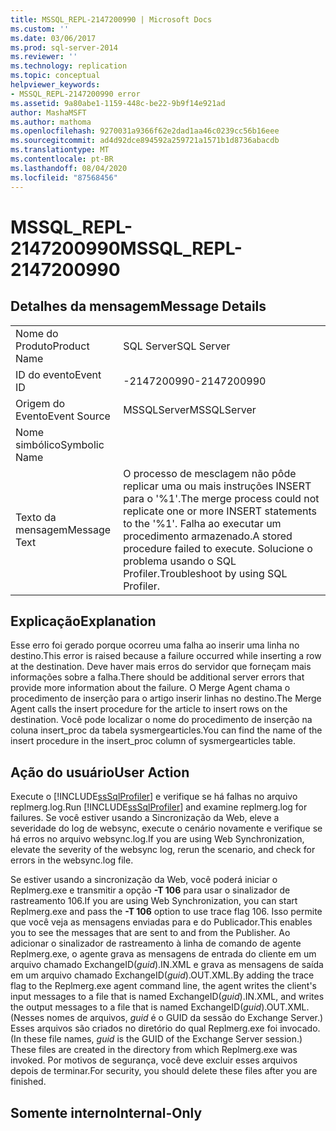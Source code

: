 ```yaml
---
title: MSSQL_REPL-2147200990 | Microsoft Docs
ms.custom: ''
ms.date: 03/06/2017
ms.prod: sql-server-2014
ms.reviewer: ''
ms.technology: replication
ms.topic: conceptual
helpviewer_keywords:
- MSSQL_REPL-2147200990 error
ms.assetid: 9a80abe1-1159-448c-be22-9b9f14e921ad
author: MashaMSFT
ms.author: mathoma
ms.openlocfilehash: 9270031a9366f62e2dad1aa46c0239cc56b16eee
ms.sourcegitcommit: ad4d92dce894592a259721a1571b1d8736abacdb
ms.translationtype: MT
ms.contentlocale: pt-BR
ms.lasthandoff: 08/04/2020
ms.locfileid: "87568456"
---
```

# <a name="mssql_repl-2147200990"></a><span data-ttu-id="7cb65-102">MSSQL_REPL-2147200990</span><span class="sxs-lookup"><span data-stu-id="7cb65-102">MSSQL_REPL-2147200990</span></span>
    
## <a name="message-details"></a><span data-ttu-id="7cb65-103">Detalhes da mensagem</span><span class="sxs-lookup"><span data-stu-id="7cb65-103">Message Details</span></span>  
  
|||  
|-|-|  
|<span data-ttu-id="7cb65-104">Nome do Produto</span><span class="sxs-lookup"><span data-stu-id="7cb65-104">Product Name</span></span>|<span data-ttu-id="7cb65-105">SQL Server</span><span class="sxs-lookup"><span data-stu-id="7cb65-105">SQL Server</span></span>|  
|<span data-ttu-id="7cb65-106">ID do evento</span><span class="sxs-lookup"><span data-stu-id="7cb65-106">Event ID</span></span>|<span data-ttu-id="7cb65-107">-2147200990</span><span class="sxs-lookup"><span data-stu-id="7cb65-107">-2147200990</span></span>|  
|<span data-ttu-id="7cb65-108">Origem do Evento</span><span class="sxs-lookup"><span data-stu-id="7cb65-108">Event Source</span></span>|<span data-ttu-id="7cb65-109">MSSQLServer</span><span class="sxs-lookup"><span data-stu-id="7cb65-109">MSSQLServer</span></span>|  
|<span data-ttu-id="7cb65-110">Nome simbólico</span><span class="sxs-lookup"><span data-stu-id="7cb65-110">Symbolic Name</span></span>||  
|<span data-ttu-id="7cb65-111">Texto da mensagem</span><span class="sxs-lookup"><span data-stu-id="7cb65-111">Message Text</span></span>|<span data-ttu-id="7cb65-112">O processo de mesclagem não pôde replicar uma ou mais instruções INSERT para o '%1'.</span><span class="sxs-lookup"><span data-stu-id="7cb65-112">The merge process could not replicate one or more INSERT statements to the '%1'.</span></span> <span data-ttu-id="7cb65-113">Falha ao executar um procedimento armazenado.</span><span class="sxs-lookup"><span data-stu-id="7cb65-113">A stored procedure failed to execute.</span></span> <span data-ttu-id="7cb65-114">Solucione o problema usando o SQL Profiler.</span><span class="sxs-lookup"><span data-stu-id="7cb65-114">Troubleshoot by using SQL Profiler.</span></span>|  
  
## <a name="explanation"></a><span data-ttu-id="7cb65-115">Explicação</span><span class="sxs-lookup"><span data-stu-id="7cb65-115">Explanation</span></span>  
 <span data-ttu-id="7cb65-116">Esse erro foi gerado porque ocorreu uma falha ao inserir uma linha no destino.</span><span class="sxs-lookup"><span data-stu-id="7cb65-116">This error is raised because a failure occurred while inserting a row at the destination.</span></span> <span data-ttu-id="7cb65-117">Deve haver mais erros do servidor que forneçam mais informações sobre a falha.</span><span class="sxs-lookup"><span data-stu-id="7cb65-117">There should be additional server errors that provide more information about the failure.</span></span> <span data-ttu-id="7cb65-118">O Merge Agent chama o procedimento de inserção para o artigo inserir linhas no destino.</span><span class="sxs-lookup"><span data-stu-id="7cb65-118">The Merge Agent calls the insert procedure for the article to insert rows on the destination.</span></span> <span data-ttu-id="7cb65-119">Você pode localizar o nome do procedimento de inserção na coluna insert_proc da tabela sysmergearticles.</span><span class="sxs-lookup"><span data-stu-id="7cb65-119">You can find the name of the insert procedure in the insert_proc column of sysmergearticles table.</span></span>  
  
## <a name="user-action"></a><span data-ttu-id="7cb65-120">Ação do usuário</span><span class="sxs-lookup"><span data-stu-id="7cb65-120">User Action</span></span>  
 <span data-ttu-id="7cb65-121">Execute o [!INCLUDE[ssSqlProfiler](../../includes/sssqlprofiler-md.md)] e verifique se há falhas no arquivo replmerg.log.</span><span class="sxs-lookup"><span data-stu-id="7cb65-121">Run [!INCLUDE[ssSqlProfiler](../../includes/sssqlprofiler-md.md)] and examine replmerg.log for failures.</span></span> <span data-ttu-id="7cb65-122">Se você estiver usando a Sincronização da Web, eleve a severidade do log de websync, execute o cenário novamente e verifique se há erros no arquivo websync.log.</span><span class="sxs-lookup"><span data-stu-id="7cb65-122">If you are using Web Synchronization, elevate the severity of the websync log, rerun the scenario, and check for errors in the websync.log file.</span></span>  
  
 <span data-ttu-id="7cb65-123">Se estiver usando a sincronização da Web, você poderá iniciar o Replmerg.exe e transmitir a opção **-T 106** para usar o sinalizador de rastreamento 106.</span><span class="sxs-lookup"><span data-stu-id="7cb65-123">If you are using Web Synchronization, you can start Replmerg.exe and pass the **-T 106** option to use trace flag 106.</span></span> <span data-ttu-id="7cb65-124">Isso permite que você veja as mensagens enviadas para e do Publicador.</span><span class="sxs-lookup"><span data-stu-id="7cb65-124">This enables you to see the messages that are sent to and from the Publisher.</span></span> <span data-ttu-id="7cb65-125">Ao adicionar o sinalizador de rastreamento à linha de comando de agente Replmerg.exe, o agente grava as mensagens de entrada do cliente em um arquivo chamado ExchangeID(*guid*).IN.XML e grava as mensagens de saída em um arquivo chamado ExchangeID(*guid*).OUT.XML.</span><span class="sxs-lookup"><span data-stu-id="7cb65-125">By adding the trace flag to the Replmerg.exe agent command line, the agent writes the client's input messages to a file that is named ExchangeID(*guid*).IN.XML, and writes the output messages to a file that is named ExchangeID(*guid*).OUT.XML.</span></span> <span data-ttu-id="7cb65-126">(Nesses nomes de arquivos, *guid* é o GUID da sessão do Exchange Server.) Esses arquivos são criados no diretório do qual Replmerg.exe foi invocado.</span><span class="sxs-lookup"><span data-stu-id="7cb65-126">(In these file names, *guid* is the GUID of the Exchange Server session.) These files are created in the directory from which Replmerg.exe was invoked.</span></span> <span data-ttu-id="7cb65-127">Por motivos de segurança, você deve excluir esses arquivos depois de terminar.</span><span class="sxs-lookup"><span data-stu-id="7cb65-127">For security, you should delete these files after you are finished.</span></span>  
  
## <a name="internal-only"></a><span data-ttu-id="7cb65-128">Somente interno</span><span class="sxs-lookup"><span data-stu-id="7cb65-128">Internal-Only</span></span>  
  
